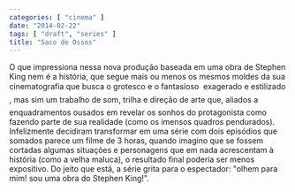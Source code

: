 ```yaml
---
categories: [ "cinema" ]
date: "2014-02-22"
tags: [ "draft", "series" ]
title: "Saco de Ossos"
---
```

O que impressiona nessa nova produção baseada em uma obra de Stephen
King nem é a história, que segue mais ou menos os mesmos moldes da
sua cinematografia que busca o grotesco e o fantasioso  exagerado
e estilizado , mas sim um trabalho de som, trilha e direção de
arte que, aliados a enquadramentos ousados em revelar os sonhos do
protagonista como fazendo parte de sua realidade (como os imensos
quadros pendurados). Infelizmente decidiram transformar em uma série
com dois episódios que somados parece um filme de 3 horas, quando
imagino que se fossem cortadas algumas situações e personagens que em
nada acrescentam à história (como a velha maluca), o resultado final
poderia ser menos expositivo. Do jeito que está, a série grita para
o espectador: "olhem para mim! sou uma obra do Stephen King!".
